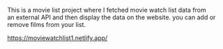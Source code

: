 This is a movie list project where I fetched movie watch list data from          
an external API and then display the data on the website. you can add or remove films from your list.                                                                                                                                                           
  
https://moviewatchlist1.netlify.app/      
